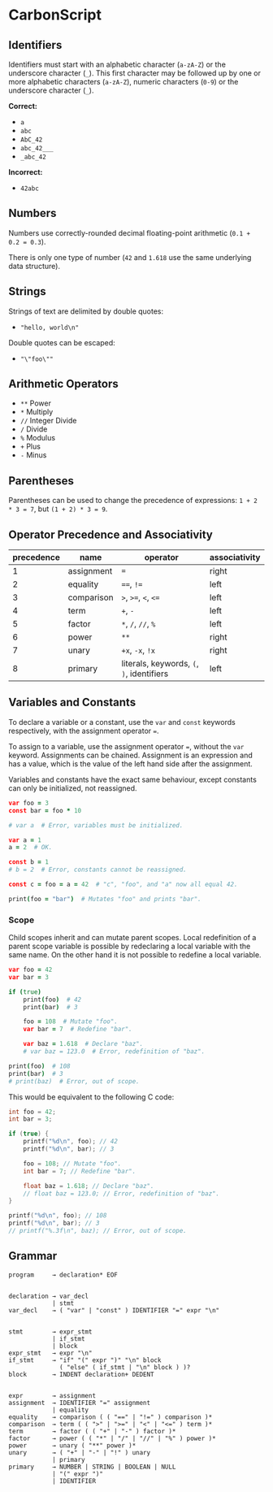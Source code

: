 # CarbonScript

## Identifiers

Identifiers must start with an alphabetic character (`a-zA-Z`) or the
underscore character (`_`). This first character may be followed up by
one or more alphabetic characters (`a-zA-Z`), numeric characters (`0-9`)
or the underscore character (`_`).

**Correct:**

- `a`
- `abc`
- `AbC_42`
- `abc_42___`
- `_abc_42`

**Incorrect:**

- `42abc`

## Numbers

Numbers use correctly-rounded decimal floating-point arithmetic
(`0.1 + 0.2 = 0.3`).

There is only one type of number (`42` and `1.618` use the same
underlying data structure).

## Strings

Strings of text are delimited by double quotes:

- `"hello, world\n"`

Double quotes can be escaped:

- `"\"foo\""`

## Arithmetic Operators

- `**` Power
- `*` Multiply
- `//` Integer Divide
- `/` Divide
- `%` Modulus
- `+` Plus
- `-` Minus

## Parentheses

Parentheses can be used to change the precedence of expressions:
`1 + 2 * 3 = 7`, but `(1 + 2) * 3 = 9`.

## Operator Precedence and Associativity

| precedence | name       | operator                                  | associativity |
| ---------- | ---------- | ----------------------------------------- | ------------- |
| 1          | assignment | `=`                                       | right         |
| 2          | equality   | `==`, `!=`                                | left          |
| 3          | comparison | `>`, `>=`, `<`, `<=`                      | left          |
| 4          | term       | `+`, `-`                                  | left          |
| 5          | factor     | `*`, `/`, `//`, `%`                       | left          |
| 6          | power      | `**`                                      | right         |
| 7          | unary      | `+x`, `-x`, `!x`                          | right         |
| 8          | primary    | literals, keywords, `(`, `)`, identifiers | left          |

## Variables and Constants

To declare a variable or a constant, use the `var` and `const` keywords
respectively, with the assignment operator `=`.

To assign to a variable, use the assignment operator `=`, without the
`var` keyword. Assignments can be chained. Assignment is an expression
and has a value, which is the value of the left hand side after the
assignment.

Variables and constants have the exact same behaviour, except constants
can only be initialized, not reassigned.

```coffee
var foo = 3
const bar = foo * 10

# var a  # Error, variables must be initialized.

var a = 1
a = 2  # OK.

const b = 1
# b = 2  # Error, constants cannot be reassigned.

const c = foo = a = 42  # "c", "foo", and "a" now all equal 42.

print(foo = "bar")  # Mutates "foo" and prints "bar".
```

### Scope

Child scopes inherit and can mutate parent scopes. Local redefinition
of a parent scope variable is possible by redeclaring a local variable
with the same name. On the other hand it is not possible to redefine a
local variable.

```coffee
var foo = 42
var bar = 3

if (true)
    print(foo)  # 42
    print(bar)  # 3

    foo = 108  # Mutate "foo".
    var bar = 7  # Redefine "bar".

    var baz = 1.618  # Declare "baz".
    # var baz = 123.0  # Error, redefinition of "baz".

print(foo)  # 108
print(bar)  # 3
# print(baz)  # Error, out of scope.
```

This would be equivalent to the following C code:

```c
int foo = 42;
int bar = 3;

if (true) {
    printf("%d\n", foo); // 42
    printf("%d\n", bar); // 3

    foo = 108; // Mutate "foo".
    int bar = 7; // Redefine "bar".

    float baz = 1.618; // Declare "baz".
    // float baz = 123.0; // Error, redefinition of "baz".
}

printf("%d\n", foo); // 108
printf("%d\n", bar); // 3
// printf("%.3f\n", baz); // Error, out of scope.
```

## Grammar

```
program     → declaration* EOF


declaration → var_decl
            | stmt
var_decl    → ( "var" | "const" ) IDENTIFIER "=" expr "\n"


stmt        → expr_stmt
            | if_stmt
            | block
expr_stmt   → expr "\n"
if_stmt     → "if" "(" expr ")" "\n" block
              ( "else" ( if_stmt | "\n" block ) )?
block       → INDENT declaration+ DEDENT


expr        → assignment
assignment  → IDENTIFIER "=" assignment
            | equality
equality    → comparison ( ( "==" | "!=" ) comparison )*
comparison  → term ( ( ">" | ">=" | "<" | "<=" ) term )*
term        → factor ( ( "+" | "-" ) factor )*
factor      → power ( ( "*" | "/" | "//" | "%" ) power )*
power       → unary ( "**" power )*
unary       → ( "+" | "-" | "!" ) unary
            | primary
primary     → NUMBER | STRING | BOOLEAN | NULL
            | "(" expr ")"
            | IDENTIFIER
```
